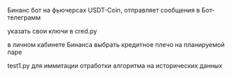 Бинанc бот на фьючерсах USDT-Coin, отправляет сообщения в Бот-телеграмм

указать свои ключи в cred.py

в личном кабинете Бинанса выбрать кредитное плечо на планируемой паре

test1.py для иммитации отработки алгоритма на исторических данных

